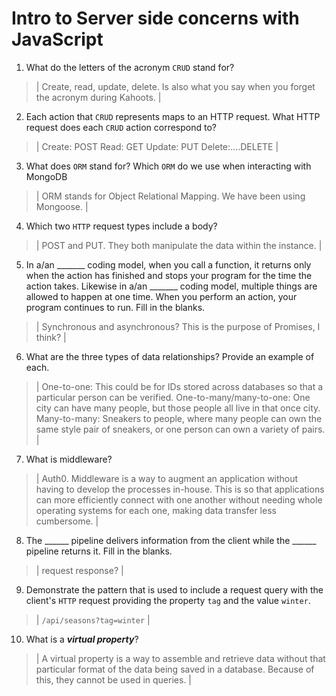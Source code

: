# Intro to Server side concerns with JavaScript
01. What do the letters of the acronym `CRUD` stand for?

  > | Create, read, update, delete. Is also what you say when you forget the acronym during Kahoots. |

02. Each action that `CRUD` represents maps to an HTTP request. What HTTP request does each `CRUD` action correspond to?

  > | Create: POST
  Read: GET
  Update: PUT
  Delete:....DELETE |

03. What does `ORM` stand for? Which `ORM` do we use when interacting with MongoDB

  > | ORM stands for Object Relational Mapping. We have been using Mongoose. |

04. Which two `HTTP` request types include a body?

  > | POST and PUT. They both manipulate the data within the instance. |

05. In a/an _______ coding model, when you call a function, it returns only when the action has finished and stops your program for the time the action takes. Likewise in a/an _______ coding model, multiple things are allowed to happen at one time. When you perform an action, your program continues to run.  Fill in the blanks.

  > | Synchronous and asynchronous? This is the purpose of Promises, I think? |

06. What are the three types of data relationships? Provide an example of each.

  > | One-to-one: This could be for IDs stored across databases so that a particular person can be verified.
  One-to-many/many-to-one: One city can have many people, but those people all live in that once city.
  Many-to-many: Sneakers to people, where many people can own the same style pair of sneakers, or one person can own a variety of pairs. |

07. What is middleware?

  > | Auth0. Middleware is a way to augment an application without having to develop the processes in-house. This is so that applications can more efficiently connect with one another without needing whole operating systems for each one, making data transfer less cumbersome. |

08. The ______ pipeline delivers information from the client while the ______ pipeline returns it. Fill in the blanks. 

  > | request response? |

09. Demonstrate the pattern that is used to include a request query with the client's `HTTP` request providing the property `tag` and the value `winter`.

  > | `/api/seasons?tag=winter` |

10. What is a ***virtual property***?

  > | A virtual property is a way to assemble and retrieve data without that particular format of the data being saved in a database. Because of this, they cannot be used in queries. |
